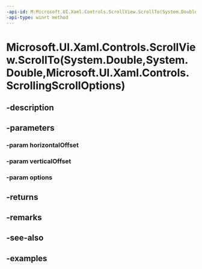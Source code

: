 ```yaml
---
-api-id: M:Microsoft.UI.Xaml.Controls.ScrollView.ScrollTo(System.Double,System.Double,Microsoft.UI.Xaml.Controls.ScrollingScrollOptions)
-api-type: winrt method
---
```


# Microsoft.UI.Xaml.Controls.ScrollView.ScrollTo(System.Double,System.Double,Microsoft.UI.Xaml.Controls.ScrollingScrollOptions)

<!--
public Microsoft.UI.Xaml.Controls.ScrollInfo ScrollTo (double horizontalOffset, double verticalOffset, Microsoft.UI.Xaml.Controls.ScrollingScrollOptions options);
-->


## -description

## -parameters

### -param horizontalOffset

### -param verticalOffset

### -param options

## -returns

## -remarks

## -see-also

## -examples


